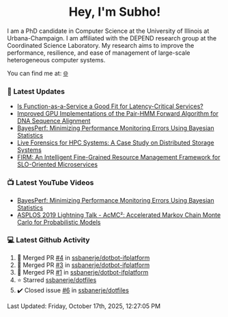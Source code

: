 <h1 align="center">Hey, I'm Subho!</h1>

I am a PhD candidate in Computer Science at the University of Illinois at Urbana-Champaign. I am affiliated with the
DEPEND research group at the Coordinated Science Laboratory. My research aims to improve the performance, resilience,
and ease of management of large-scale heterogeneous computer systems.

You can find me at: [🌐]

### 📕 Latest Updates
<!-- BLOG:START -->
- [Is Function-as-a-Service a Good Fit for Latency-Critical Services?](https://ssbaner2.cs.illinois.edu/publications/wosc2021/)
- [Improved GPU Implementations of the Pair-HMM Forward Algorithm for DNA Sequence Alignment](https://ssbaner2.cs.illinois.edu/publications/iccd2021/)
- [BayesPerf: Minimizing Performance Monitoring Errors Using Bayesian Statistics](https://ssbaner2.cs.illinois.edu/publications/asplos2021/)
- [Live Forensics for HPC Systems: A Case Study on Distributed Storage Systems](https://ssbaner2.cs.illinois.edu/publications/sc2020/)
- [FIRM: An Intelligent Fine-Grained Resource Management Framework for SLO-Oriented Microservices](https://ssbaner2.cs.illinois.edu/publications/osdi2020/)
<!-- BLOG:END -->

### 📺 Latest YouTube Videos
<!-- YOUTUBE:START -->
- [BayesPerf: Minimizing Performance Monitoring Errors Using Bayesian Statistics](https://www.youtube.com/watch?v=Y3d8Vu8g-Rw)
- [ASPLOS 2019 Lightning Talk - AcMC²: Accelerated Markov Chain Monte Carlo for Probabilistic Models](https://www.youtube.com/watch?v=3l_ZuBkZjJk)
<!-- YOUTUBE:END -->

### 💻 Latest Github Activity
<!--RECENT_ACTIVITY:start-->
1. 🎉 Merged PR [#4](https://github.com/ssbanerje/dotbot-ifplatform/pull/4) in [ssbanerje/dotbot-ifplatform](https://github.com/ssbanerje/dotbot-ifplatform)
2. 🎉 Merged PR [#3](https://github.com/ssbanerje/dotbot-ifplatform/pull/3) in [ssbanerje/dotbot-ifplatform](https://github.com/ssbanerje/dotbot-ifplatform)
3. 🎉 Merged PR [#1](https://github.com/ssbanerje/dotbot-ifplatform/pull/1) in [ssbanerje/dotbot-ifplatform](https://github.com/ssbanerje/dotbot-ifplatform)
4. ⭐ Starred [ssbanerje/dotfiles](https://github.com/ssbanerje/dotfiles)
5. ✔️ Closed issue [#6](https://github.com/ssbanerje/dotfiles/issues/6) in [ssbanerje/dotfiles](https://github.com/ssbanerje/dotfiles)
<!--RECENT_ACTIVITY:end-->

<!--RECENT_ACTIVITY:last_update-->
Last Updated: Friday, October 17th, 2025, 12:27:05 PM
<!--RECENT_ACTIVITY:last_update_end-->

[🌐]: https://ssbaner2.cs.illinois.edu/
